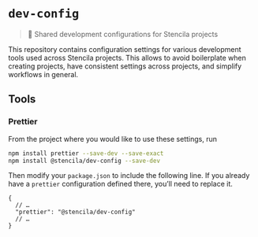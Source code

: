 # `dev-config`

> 🔧 Shared development configurations for Stencila projects

This repository contains configuration settings for various development tools used across
Stencila projects. This allows to avoid boilerplate when creating projects, have consistent settings across projects, and simplify workflows in general.

## Tools

### Prettier

From the project where you would like to use these settings, run

```bash
npm install prettier --save-dev --save-exact
npm install @stencila/dev-config --save-dev
```

Then modify your `package.json` to include the following line. If you already have a `prettier` configuration defined there, you’ll need to replace it.

```json5
{
  // …
  "prettier": "@stencila/dev-config"
  // …
}
```
